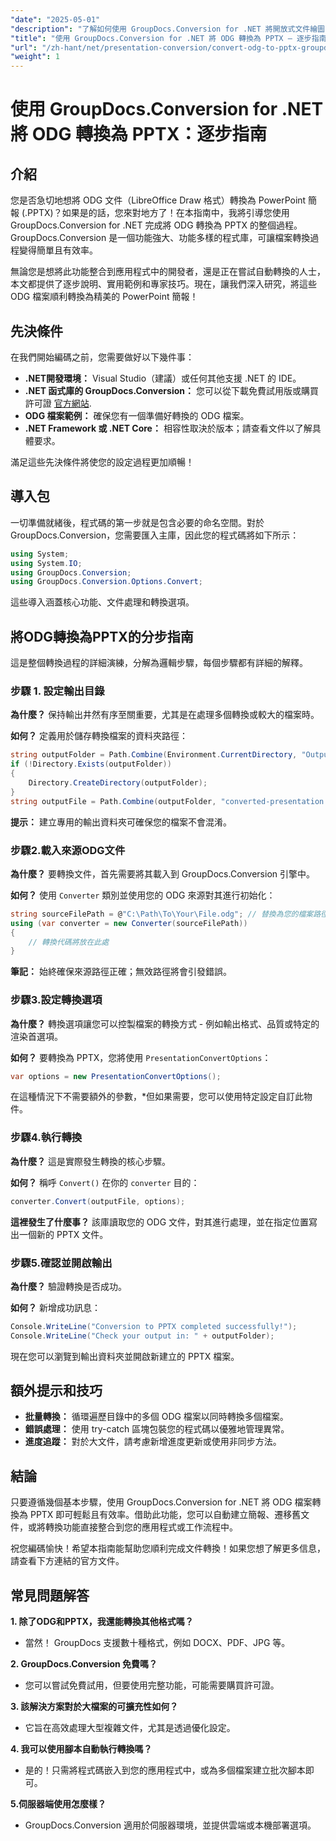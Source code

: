 ```yaml
---
"date": "2025-05-01"
"description": "了解如何使用 GroupDocs.Conversion for .NET 將開放式文件繪圖 (ODG) 檔案轉換為 PowerPoint (PPTX) 簡報。請依照本逐步指南，有效率地自動化文件工作流程。"
"title": "使用 GroupDocs.Conversion for .NET 將 ODG 轉換為 PPTX — 逐步指南"
"url": "/zh-hant/net/presentation-conversion/convert-odg-to-pptx-groupdocs-conversion-net/"
"weight": 1
---
```


# 使用 GroupDocs.Conversion for .NET 將 ODG 轉換為 PPTX：逐步指南

## 介紹

您是否急切地想將 ODG 文件（LibreOffice Draw 格式）轉換為 PowerPoint 簡報 (.PPTX)？如果是的話，您來對地方了！在本指南中，我將引導您使用 GroupDocs.Conversion for .NET 完成將 ODG 轉換為 PPTX 的整個過程。 GroupDocs.Conversion 是一個功能強大、功能多樣的程式庫，可讓檔案轉換過程變得簡單且有效率。

無論您是想將此功能整合到應用程式中的開發者，還是正在嘗試自動轉換的人士，本文都提供了逐步說明、實用範例和專家技巧。現在，讓我們深入研究，將這些 ODG 檔案順利轉換為精美的 PowerPoint 簡報！


## 先決條件

在我們開始編碼之前，您需要做好以下幾件事：

- **.NET開發環境：** Visual Studio（建議）或任何其他支援 .NET 的 IDE。
- **.NET 函式庫的 GroupDocs.Conversion：** 您可以從下載免費試用版或購買許可證 [官方網站](https://releases。groupdocs.com/conversion/net/).
- **ODG 檔案範例：** 確保您有一個準備好轉換的 ODG 檔案。
- **.NET Framework 或 .NET Core：** 相容性取決於版本；請查看文件以了解具體要求。

滿足這些先決條件將使您的設定過程更加順暢！


## 導入包

一切準備就緒後，程式碼的第一步就是包含必要的命名空間。對於 GroupDocs.Conversion，您需要匯入主庫，因此您的程式碼將如下所示：

```csharp
using System;
using System.IO;
using GroupDocs.Conversion;
using GroupDocs.Conversion.Options.Convert;
```
這些導入涵蓋核心功能、文件處理和轉換選項。


## 將ODG轉換為PPTX的分步指南

這是整個轉換過程的詳細演練，分解為邏輯步驟，每個步驟都有詳細的解釋。


### 步驟 1. 設定輸出目錄

**為什麼？** 保持輸出井然有序至關重要，尤其是在處理多個轉換或較大的檔案時。

**如何？** 定義用於儲存轉換檔案的資料夾路徑：

```csharp
string outputFolder = Path.Combine(Environment.CurrentDirectory, "Output");
if (!Directory.Exists(outputFolder))
{
    Directory.CreateDirectory(outputFolder);
}
string outputFile = Path.Combine(outputFolder, "converted-presentation.pptx");
```
**提示：** 建立專用的輸出資料夾可確保您的檔案不會混淆。


### 步驟2.載入來源ODG文件

**為什麼？** 要轉換文件，首先需要將其載入到 GroupDocs.Conversion 引擎中。

**如何？** 使用 `Converter` 類別並使用您的 ODG 來源對其進行初始化：

```csharp
string sourceFilePath = @"C:\Path\To\Your\File.odg"; // 替換為您的檔案路徑
using (var converter = new Converter(sourceFilePath))
{
    // 轉換代碼將放在此處
}
```
**筆記：** 始終確保來源路徑正確；無效路徑將會引發錯誤。


### 步驟3.設定轉換選項

**為什麼？** 轉換選項讓您可以控製檔案的轉換方式 - 例如輸出格式、品質或特定的渲染首選項。

**如何？** 要轉換為 PPTX，您將使用 `PresentationConvertOptions`：

```csharp
var options = new PresentationConvertOptions();
```

在這種情況下不需要額外的參數，*但如果需要，您可以使用特定設定自訂此物件。


### 步驟4.執行轉換

**為什麼？** 這是實際發生轉換的核心步驟。

**如何？** 稱呼 `Convert()` 在你的 `converter` 目的：

```csharp
converter.Convert(outputFile, options);
```

**這裡發生了什麼事？** 該庫讀取您的 ODG 文件，對其進行處理，並在指定位置寫出一個新的 PPTX 文件。


### 步驟5.確認並開啟輸出

**為什麼？** 驗證轉換是否成功。

**如何？** 新增成功訊息：

```csharp
Console.WriteLine("Conversion to PPTX completed successfully!");
Console.WriteLine("Check your output in: " + outputFolder);
```

現在您可以瀏覽到輸出資料夾並開啟新建立的 PPTX 檔案。


## 額外提示和技巧

- **批量轉換：** 循環遍歷目錄中的多個 ODG 檔案以同時轉換多個檔案。
- **錯誤處理：** 使用 try-catch 區塊包裝您的程式碼以優雅地管理異常。
- **進度追蹤：** 對於大文件，請考慮新增進度更新或使用非同步方法。


## 結論

只要遵循幾個基本步驟，使用 GroupDocs.Conversion for .NET 將 ODG 檔案轉換為 PPTX 即可輕鬆且有效率。借助此功能，您可以自動建立簡報、遷移舊文件，或將轉換功能直接整合到您的應用程式或工作流程中。

祝您編碼愉快！希望本指南能幫助您順利完成文件轉換！如果您想了解更多信息，請查看下方連結的官方文件。


## 常見問題解答

**1. 除了ODG和PPTX，我還能轉換其他格式嗎？**  
- 當然！ GroupDocs 支援數十種格式，例如 DOCX、PDF、JPG 等。

**2. GroupDocs.Conversion 免費嗎？**  
- 您可以嘗試免費試用，但要使用完整功能，可能需要購買許可證。

**3. 該解決方案對於大檔案的可擴充性如何？**  
- 它旨在高效處理大型複雜文件，尤其是透過優化設定。

**4. 我可以使用腳本自動執行轉換嗎？**  
- 是的！只需將程式碼嵌入到您的應用程式中，或為多個檔案建立批次腳本即可。

**5.伺服器端使用怎麼樣？**  
- GroupDocs.Conversion 適用於伺服器環境，並提供雲端或本機部署選項。